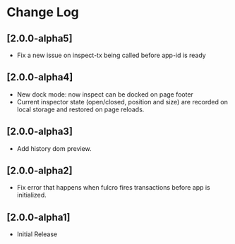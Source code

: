 # Change Log

## [2.0.0-alpha5]
- Fix a new issue on inspect-tx being called before app-id is ready

## [2.0.0-alpha4]
- New dock mode: now inspect can be docked on page footer
- Current inspector state (open/closed, position and size) are recorded on local storage and restored on page reloads.

## [2.0.0-alpha3]
- Add history dom preview.

## [2.0.0-alpha2]
- Fix error that happens when fulcro fires transactions before app is initialized.

## [2.0.0-alpha1]
- Initial Release
